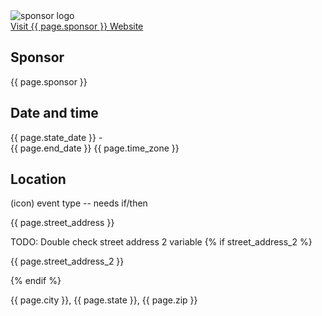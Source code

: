 <div class="event-sponsor">
  <div><img src="{{ page.logo.url }}" alt="sponsor logo"></div>
  <div><a href="#" class="usa-button secondary__button">Visit {{ page.sponsor }} Website</a></div>
</div>

<h2>Sponsor</h2>
<p>{{ page.sponsor }}</p>

<h2>Date and time</h2>
<div>{{ page.state_date }} - </div>
<div>{{ page.end_date }} <span class="timezone">{{ page.time_zone }}</span></div>

<h2>Location</h2>
<div class="usa-tag">(icon) event type -- needs if/then</div>
<div class="event-address">
  <p>{{ page.street_address }}</p>
  TODO: Double check street address 2 variable
  {% if street_address_2 %}
    <p>{{ page.street_address_2 }}</p>
  {% endif %}
  <p>{{ page.city }}, {{ page.state }}, {{ page.zip }}</p>
  